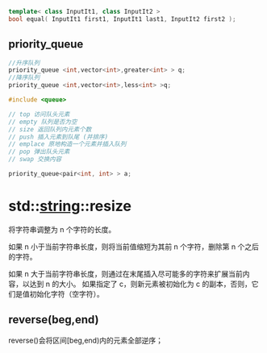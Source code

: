 

```c++
template< class InputIt1, class InputIt2 >
bool equal( InputIt1 first1, InputIt1 last1, InputIt2 first2 );


```



## priority_queue



```c++
//升序队列
priority_queue <int,vector<int>,greater<int> > q;
//降序队列
priority_queue <int,vector<int>,less<int> >q;

#include <queue>

// top 访问队头元素
// empty 队列是否为空
// size 返回队列内元素个数
// push 插入元素到队尾 (并排序)
// emplace 原地构造一个元素并插入队列
// pop 弹出队头元素
// swap 交换内容

priority_queue<pair<int, int> > a;
```



# std::[string](https://www.cplusplus.com/reference/string/string/)::resize



将字符串调整为 n 个字符的长度。

如果 n 小于当前字符串长度，则将当前值缩短为其前 n 个字符，删除第 n 个之后的字符。

如果 n 大于当前字符串长度，则通过在末尾插入尽可能多的字符来扩展当前内容，以达到 n 的大小。 如果指定了 c，则新元素被初始化为 c 的副本，否则，它们是值初始化字符（空字符）。



## reverse(beg,end)



reverse()会将区间[beg,end)内的元素全部逆序； 

